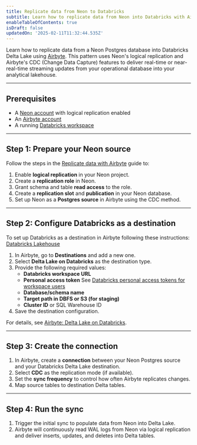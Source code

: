 ```yaml
---
title: Replicate data from Neon to Databricks
subtitle: Learn how to replicate data from Neon into Databricks with Airbyte
enableTableOfContents: true
isDraft: false
updatedOn: '2025-02-11T11:32:44.535Z'
---
```


Learn how to replicate data from a Neon Postgres database into Databricks Delta Lake using [Airbyte](https://airbyte.com/). This pattern uses Neon's logical replication and Airbyte's CDC (Change Data Capture) features to deliver real-time or near-real-time streaming updates from your operational database into your analytical lakehouse.

---

## Prerequisites

- A [Neon account](https://console.neon.tech/) with logical replication enabled
- An [Airbyte account](https://airbyte.com/)
- A running [Databricks workspace](https://databricks.com/)

---

## Step 1: Prepare your Neon source

Follow the steps in the [Replicate data with Airbyte](/docs/guides/logical-replication-airbyte) guide to:

1. Enable **logical replication** in your Neon project.
2. Create a **replication role** in Neon.
3. Grant schema and table **read access** to the role.
4. Create a **replication slot** and **publication** in your Neon database.
5. Set up Neon as a **Postgres source** in Airbyte using the CDC method.

---

## Step 2: Configure Databricks as a destination

To set up Databricks as a destination in Airbyte following these instructions: [Databricks Lakehouse](https://docs.airbyte.com/integrations/destinations/databricks)

1. In Airbyte, go to **Destinations** and add a new one.
2. Select **Delta Lake on Databricks** as the destination type.
3. Provide the following required values:
   - **Databricks workspace URL**
   - **Personal access token** See [Databricks personal access tokens for workspace users](https://docs.databricks.com/aws/en/dev-tools/auth/pat)
   - **Database/schema name**
   - **Target path in DBFS or S3 (for staging)**
   - **Cluster ID** or SQL Warehouse ID
4. Save the destination configuration.

For details, see [Airbyte: Delta Lake on Databricks](https://docs.airbyte.com/integrations/destinations/delta-lake/).

---

## Step 3: Create the connection

1. In Airbyte, create a **connection** between your Neon Postgres source and your Databricks Delta Lake destination.
2. Select **CDC** as the replication mode (if available).
3. Set the **sync frequency** to control how often Airbyte replicates changes.
4. Map source tables to destination Delta tables.

---

## Step 4: Run the sync

1. Trigger the initial sync to populate data from Neon into Delta Lake.
2. Airbyte will continuously read WAL logs from Neon via logical replication and deliver inserts, updates, and deletes into Delta tables.

